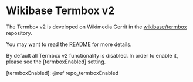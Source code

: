# Wikibase Termbox v2

The Termbox v2 is developed on Wikimedia Gerrit in the [wikibase/termbox] repository.

You may want to read the [README] for more details.

By default all Termbox v2 functionality is disabled.
In order to enable it, please see the [termboxEnabled] setting.

[README]: https://gerrit.wikimedia.org/r/plugins/gitiles/wikibase/termbox/+/master/README.md
[Wikimedia Gerrit]: https://gerrit.wikimedia.org
[wikibase/termbox]: https://gerrit.wikimedia.org/r/plugins/gitiles/wikibase/termbox/
[termboxEnabled]: @ref repo_termboxEnabled
